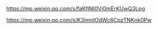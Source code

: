 https://mp.weixin.qq.com/s/faKflNI0Vi0mErKUwQ3Lpg

https://mp.weixin.qq.com/s/K3imnIOdWc6CpzTNKnk0Pw